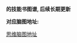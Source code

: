 # 

**的技能书图谱, 后续长期更新**

**对应脑图地址:**

[思维脑图地址](https://coggle.it/diagram/XJHOgSjEZxgZQkkv/t/soosoogoo的技术技能树)

